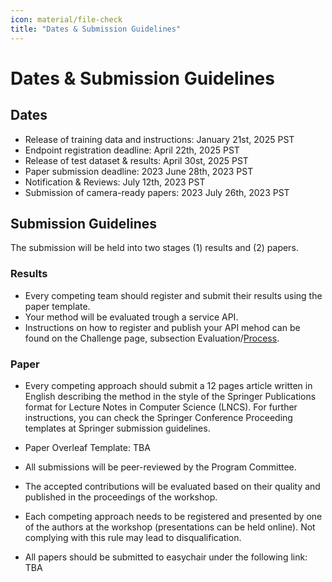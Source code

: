```yaml
---
icon: material/file-check
title: "Dates & Submission Guidelines"
---
```

# Dates & Submission Guidelines

## Dates

- Release of training data and instructions: January 21st, 2025 PST
- Endpoint registration deadline: April 22th, 2025 PST
- Release of test dataset & results: April 30st, 2025 PST
- Paper submission deadline: 2023 June 28th, 2023 PST
- Notification & Reviews: July 12th, 2023 PST
- Submission of camera-ready papers: 2023 July 26th, 2023 PST

## Submission Guidelines

The submission will be held into two stages (1) results and (2) papers.

### Results

- Every competing team should register and submit their results using the paper template.
- Your method will be evaluated trough a service API.
- Instructions on how to register and publish your API mehod can be found on the Challenge page, subsection Evaluation/[Process](https://text2sparql.aksw.org/challenge/#process).
    
### Paper

- Every competing approach should submit a 12 pages article written in English describing the method in the style of the Springer Publications format for Lecture Notes in Computer Science (LNCS). For further instructions, you can check the Springer Conference Proceeding templates at Springer submission guidelines.

- Paper Overleaf Template: TBA

- All submissions will be peer-reviewed by the Program Committee.

- The accepted contributions will be evaluated based on their quality and published in the proceedings of the workshop.

- Each competing approach needs to be registered and presented by one of the authors at the workshop (presentations can be held online). Not complying with this rule may lead to disqualification.

- All papers should be submitted to easychair under the following link: TBA
